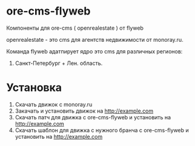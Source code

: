 ore-cms-flyweb
==============

Компоненты для ore-cms ( openrealestate ) от flyweb

openrealestate - это cms для агентств недвижимости от monoray.ru. 

Команда flyweb адатпирует ядро это cms для различных регионов:

1. Санкт-Петербург + Лен. область.

Установка
=========

1. Скачать движок с monoray.ru
2. Закачать и установить движок на http://example.com
3. Скачать патч для движка с ore-cms-flyweb и установить на http://example.com
4. Скачать шаблон для движка с нужного бранча с ore-cms-flyweb и установить на http://example.com